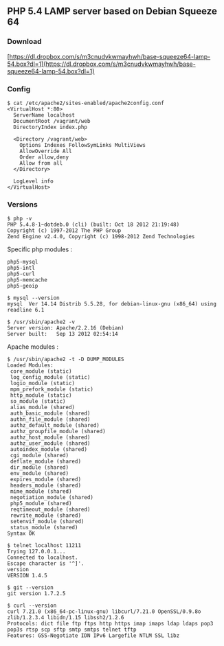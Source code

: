 ## PHP 5.4 LAMP server based on Debian Squeeze 64

### Download

[https://dl.dropbox.com/s/m3cnudvkwmayhwh/base-squeeze64-lamp-54.box?dl=1](https://dl.dropbox.com/s/m3cnudvkwmayhwh/base-squeeze64-lamp-54.box?dl=1)

### Config

```shell
$ cat /etc/apache2/sites-enabled/apache2config.conf
<VirtualHost *:80>
  ServerName localhost
  DocumentRoot /vagrant/web
  DirectoryIndex index.php
  
  <Directory /vagrant/web>
    Options Indexes FollowSymLinks MultiViews
    AllowOverride All
    Order allow,deny
    Allow from all
  </Directory>

  LogLevel info
</VirtualHost>
```

### Versions

```shell
$ php -v
PHP 5.4.8-1~dotdeb.0 (cli) (built: Oct 18 2012 21:19:48) 
Copyright (c) 1997-2012 The PHP Group
Zend Engine v2.4.0, Copyright (c) 1998-2012 Zend Technologies
```

Specific php modules :

```shell
php5-mysql
php5-intl
php5-curl
php5-memcache
php5-geoip
```

```shell
$ mysql --version
mysql  Ver 14.14 Distrib 5.5.28, for debian-linux-gnu (x86_64) using readline 6.1
```

```shell
$ /usr/sbin/apache2 -v
Server version: Apache/2.2.16 (Debian)
Server built:   Sep 13 2012 02:54:14
```

Apache modules :

```shell
$ /usr/sbin/apache2 -t -D DUMP_MODULES
Loaded Modules:
 core_module (static)
 log_config_module (static)
 logio_module (static)
 mpm_prefork_module (static)
 http_module (static)
 so_module (static)
 alias_module (shared)
 auth_basic_module (shared)
 authn_file_module (shared)
 authz_default_module (shared)
 authz_groupfile_module (shared)
 authz_host_module (shared)
 authz_user_module (shared)
 autoindex_module (shared)
 cgi_module (shared)
 deflate_module (shared)
 dir_module (shared)
 env_module (shared)
 expires_module (shared)
 headers_module (shared)
 mime_module (shared)
 negotiation_module (shared)
 php5_module (shared)
 reqtimeout_module (shared)
 rewrite_module (shared)
 setenvif_module (shared)
 status_module (shared)
Syntax OK
```

```shell
$ telnet localhost 11211
Trying 127.0.0.1...
Connected to localhost.
Escape character is '^]'.
version
VERSION 1.4.5
```

```shell
$ git --version
git version 1.7.2.5
```

```shell
$ curl --version
curl 7.21.0 (x86_64-pc-linux-gnu) libcurl/7.21.0 OpenSSL/0.9.8o zlib/1.2.3.4 libidn/1.15 libssh2/1.2.6
Protocols: dict file ftp ftps http https imap imaps ldap ldaps pop3 pop3s rtsp scp sftp smtp smtps telnet tftp 
Features: GSS-Negotiate IDN IPv6 Largefile NTLM SSL libz
```